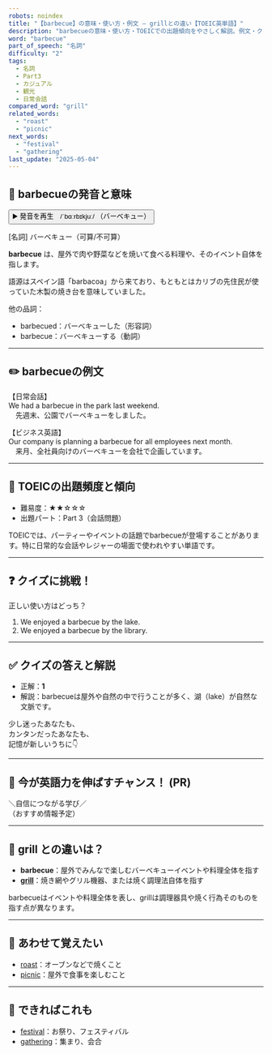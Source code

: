 ```yaml
---
robots: noindex
title: "【barbecue】の意味・使い方・例文 ― grillとの違い【TOEIC英単語】"
description: "barbecueの意味・使い方・TOEICでの出題傾向をやさしく解説。例文・クイズ付きでgrillとの違いもわかりやすく学べます。"
word: "barbecue"
part_of_speech: "名詞"
difficulty: "2"
tags:
  - 名詞
  - Part3
  - カジュアル
  - 観光
  - 日常会話
compared_word: "grill"
related_words:
  - "roast"
  - "picnic"
next_words:
  - "festival"
  - "gathering"
last_update: "2025-05-04"
---
```


## 🔰 barbecueの発音と意味

<button class="play-audio" onclick="playTTS('barbecue')">
  <span class="play-audio-main">
    ▶️ 発音を再生　/ˈbɑːrbɪkjuː/
  </span>
  <span class="play-audio-sub">
    （バーベキュー）
  </span>
</button>

[名詞] バーベキュー（可算/不可算）

**barbecue** は、屋外で肉や野菜などを焼いて食べる料理や、そのイベント自体を指します。

語源はスペイン語「barbacoa」から来ており、もともとはカリブの先住民が使っていた木製の焼き台を意味していました。

他の品詞：  
- barbecued：バーベキューした（形容詞）
- barbecue：バーベキューする（動詞）

---

## ✏️ barbecueの例文

【日常会話】  
We had a barbecue in the park last weekend.  
　先週末、公園でバーベキューをしました。

【ビジネス英語】  
Our company is planning a barbecue for all employees next month.  
　来月、全社員向けのバーベキューを会社で企画しています。

---

## 🎯 TOEICの出題頻度と傾向

- 難易度：★★☆☆☆
- 出題パート：Part 3（会話問題）

TOEICでは、パーティーやイベントの話題でbarbecueが登場することがあります。特に日常的な会話やレジャーの場面で使われやすい単語です。

---

## ❓ クイズに挑戦！

正しい使い方はどっち？

1. We enjoyed a barbecue by the lake.  
2. We enjoyed a barbecue by the library.

---

## ✅ クイズの答えと解説

- 正解：**1**
- 解説：barbecueは屋外や自然の中で行うことが多く、湖（lake）が自然な文脈です。

少し迷ったあなたも、  
カンタンだったあなたも、  
記憶が新しいうちに👇️

---

## 🚀 今が英語力を伸ばすチャンス！ (PR)

<div class="info-center">
＼自信につながる学び／<br>  
（おすすめ情報予定）
</div>

---

## 🤔  grill との違いは？

- **barbecue**：屋外でみんなで楽しむバーベキューイベントや料理全体を指す
- **[grill](/word/grill/)**：焼き網やグリル機器、または焼く調理法自体を指す

barbecueはイベントや料理全体を表し、grillは調理器具や焼く行為そのものを指す点が異なります。

---

## 🧩 あわせて覚えたい

- [roast](/word/roast/)：オーブンなどで焼くこと
- [picnic](/word/picnic/)：屋外で食事を楽しむこと

---

## 📖 できればこれも

- [festival](/word/festival/)：お祭り、フェスティバル
- [gathering](/word/gathering/)：集まり、会合

<!-- cvid: aid45_bid18 -->
